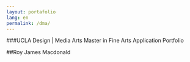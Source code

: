 ```yaml
---
layout: portafolio
lang: en
permalink: /dma/
---
```

###UCLA  Design | Media Arts Master in Fine Arts Application Portfolio

##Roy James Macdonald

